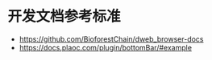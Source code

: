 # 开发文档参考标准
- https://github.com/BioforestChain/dweb_browser-docs
- https://docs.plaoc.com/plugin/bottomBar/#example


